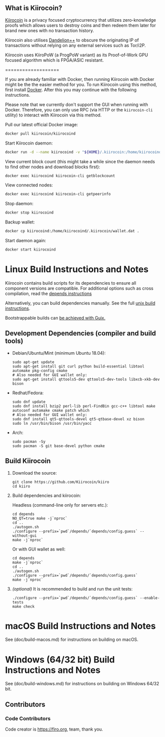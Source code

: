 What is Kiirocoin?
--------------

[Kiirocoin](https://kiirocoin.org) is a privacy focused cryptocurrency that utilizes zero-knowledge proofs which allows users to destroy coins and then redeem them later for brand new ones with no transaction history.

Kiirocoin also utilises [Dandelion++](https://arxiv.org/abs/1805.11060) to obscure the originating IP of transactions without relying on any external services such as Tor/i2P.

Kiirocoin uses KiiroPoW (a ProgPoW variant) as its Proof-of-Work GPU focused algorithm which is FPGA/ASIC resistant.



===================

If you are already familiar with Docker, then running Kiirocoin with Docker might be the the easier method for you. To run Kiirocoin using this method, first install [Docker](https://store.docker.com/search?type=edition&offering=community). After this you may
continue with the following instructions.

Please note that we currently don't support the GUI when running with Docker. Therefore, you can only use RPC (via HTTP or the `kiirocoin-cli` utility) to interact with Kiirocoin via this method.

Pull our latest official Docker image:

```sh
docker pull kiirocoin/kiirocoind
```

Start Kiirocoin daemon:

```sh
docker run -d --name kiirocoind -v "${HOME}/.kiirocoin:/home/kiirocoind/.kiirocoin" kiirocoinorg/kiirocoind
```

View current block count (this might take a while since the daemon needs to find other nodes and download blocks first):

```sh
docker exec kiirocoind kiirocoin-cli getblockcount
```

View connected nodes:

```sh
docker exec kiirocoind kiirocoin-cli getpeerinfo
```

Stop daemon:

```sh
docker stop kiirocoind
```

Backup wallet:

```sh
docker cp kiirocoind:/home/kiirocoind/.kiirocoin/wallet.dat .
```

Start daemon again:

```sh
docker start kiirocoind
```

Linux Build Instructions and Notes
==================================

Kiirocoin contains build scripts for its dependencies to ensure all component versions are compatible. For additional options
such as cross compilation, read the [depends instructions](depends/README.md)

Alternatively, you can build dependencies manually. See the full [unix build instructions](doc/build-unix.md).

Bootstrappable builds can [be achieved with Guix.](contrib/guix/README.md)

Development Dependencies (compiler and build tools)
----------------------

- Debian/Ubuntu/Mint (minimum Ubuntu 18.04):

    ```
    sudo apt-get update
    sudo apt-get install git curl python build-essential libtool automake pkg-config cmake
    # Also needed for GUI wallet only:
    sudo apt-get install qttools5-dev qttools5-dev-tools libxcb-xkb-dev bison
    ```

- Redhat/Fedora:

    ```
    sudo dnf update
    sudo dnf install bzip2 perl-lib perl-FindBin gcc-c++ libtool make autoconf automake cmake patch which
    # Also needed for GUI wallet only:
    sudo dnf install qt5-qttools-devel qt5-qtbase-devel xz bison
    sudo ln /usr/bin/bison /usr/bin/yacc
    ```
- Arch:

    ```
    sudo pacman -Sy
    sudo pacman -S git base-devel python cmake
    ```

Build Kiirocoin
----------------------

1.  Download the source:

        git clone https://github.com/Kiirocoin/kiiro
        cd kiiro

2.  Build dependencies and kiirocoin:

    Headless (command-line only for servers etc.):

        cd depends
        NO_QT=true make -j`nproc`
        cd ..
        ./autogen.sh
        ./configure --prefix=`pwd`/depends/`depends/config.guess` --without-gui
        make -j`nproc`

    Or with GUI wallet as well:

        cd depends
        make -j`nproc`
        cd ..
        ./autogen.sh
        ./configure --prefix=`pwd`/depends/`depends/config.guess`
        make -j`nproc`

3.  *(optional)* It is recommended to build and run the unit tests:

        ./configure --prefix=`pwd`/depends/`depends/config.guess` --enable-tests
        make check


macOS Build Instructions and Notes
=====================================
See (doc/build-macos.md) for instructions on building on macOS.



Windows (64/32 bit) Build Instructions and Notes
=====================================
See (doc/build-windows.md) for instructions on building on Windows 64/32 bit.

## Contributors

### Code Contributors

 Code creator is https://firo.org, team, thank you.

